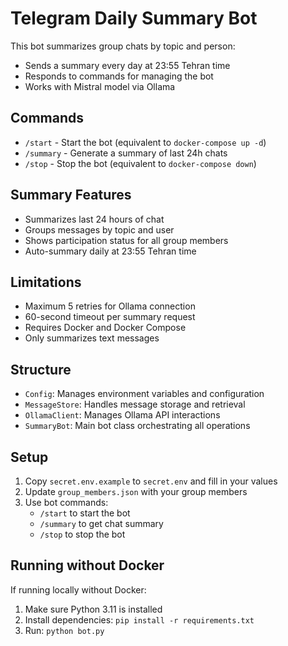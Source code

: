 # Telegram Daily Summary Bot

This bot summarizes group chats by topic and person:
- Sends a summary every day at 23:55 Tehran time
- Responds to commands for managing the bot
- Works with Mistral model via Ollama

## Commands
- `/start` - Start the bot (equivalent to `docker-compose up -d`)
- `/summary` - Generate a summary of last 24h chats
- `/stop` - Stop the bot (equivalent to `docker-compose down`)

## Summary Features
- Summarizes last 24 hours of chat
- Groups messages by topic and user
- Shows participation status for all group members
- Auto-summary daily at 23:55 Tehran time

## Limitations
- Maximum 5 retries for Ollama connection
- 60-second timeout per summary request
- Requires Docker and Docker Compose
- Only summarizes text messages

## Structure
- `Config`: Manages environment variables and configuration
- `MessageStore`: Handles message storage and retrieval
- `OllamaClient`: Manages Ollama API interactions
- `SummaryBot`: Main bot class orchestrating all operations

## Setup
1. Copy `secret.env.example` to `secret.env` and fill in your values
2. Update `group_members.json` with your group members
3. Use bot commands:
   - `/start` to start the bot
   - `/summary` to get chat summary
   - `/stop` to stop the bot

## Running without Docker
If running locally without Docker:
1. Make sure Python 3.11 is installed
2. Install dependencies: `pip install -r requirements.txt`
3. Run: `python bot.py`

